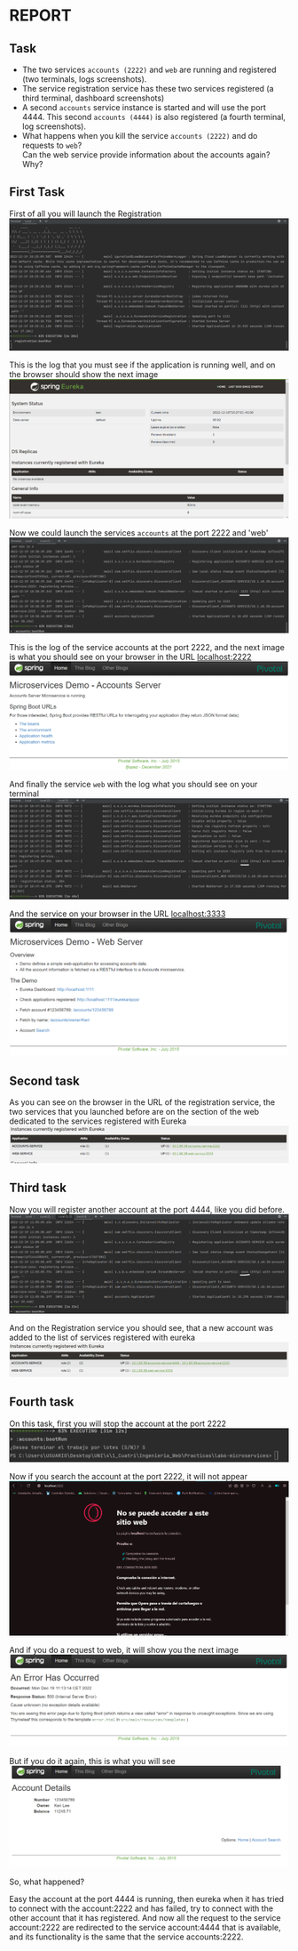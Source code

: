 # REPORT
## Task

- The two services `accounts (2222)` and `web` are running and registered (two terminals, logs screenshots).
- The service registration service has these two services registered (a third terminal, dashboard screenshots)
- A second `accounts` service instance is started and will use the port 4444. This second `accounts (4444)` is also
  registered (a fourth terminal, log screenshots).
- What happens when you kill the service `accounts (2222)` and do requests to `web`?  
  Can the web service provide information about the accounts again? Why?

## First Task
First of all you will launch the Registration
![logRegistration](images/logRegistration.png)

This is the log that you must see if the application is running well, and on the browser should show the next image
![eurekaRegistration](images/eureka_registration_initial.png)

Now we could launch the services `accounts` at the port 2222 and 'web'
![logAccounts2222](images/logAccounts2222.png)

This is the log of the service accounts at the port 2222, and the next image is what you should see on your browser in the URL [localhost:2222](http://localhost:2222)
![eurekaAccounts2222](images/eurekaAccounts2222.png)

And finally the service `web` with the log what you should see on your terminal
![logWeb](images/logWeb.png)

And the service on your browser in the URL [localhost:3333](http://localhost:3333)
![eurekaWeb](images/eurekaWeb.png)

## Second task
As you can see on the browser in the URL of the registration service, the two services that you launched before are on the section of the web dedicated to the services registered with Eureka
![eurekaRegistrationAccountAndWeb](images/EurekaRegistrationAccountAndWeb.png)

## Third task 
Now you will register another account at the port 4444, like you did before.
![logAccounts4444](images/logAccounts4444.png)

And on the Registration service you should see, that a new account was added to the list of services registered with eureka
![EurekaRegistrationNewAccount](images/eurekaRegistrationNewAccount.png)

## Fourth task
On this task, first you will stop the account at the port 2222
![StopTerminalOfAccount2222](images/StopAccount2222.png)

Now if you search the account at the port 2222, it will not appear
![FailedLoadingAccount2222](images/accountwebdown.png)

And if you do a request to web, it will show you the next image
![FailedConnectingAccount2222](images/account2222down.png)

But if you do it again, this is what you will see
![RequestIsWorking](images/account4444isUp.png)

So, what happened?

Easy the account at the port 4444 is running, then eureka when it has tried to connect with the account:2222 and has failed, try to connect with the other account that it has registered.
And now all the request to the service account:2222 are redirected to the service account:4444 that is available, and its functionality is the same that the service accounts:2222.